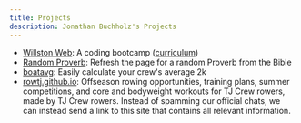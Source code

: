 ```yaml
---
title: Projects
description: Jonathan Buchholz's Projects
---
```


- [Willston Web](https://willston.org): A coding bootcamp ([curriculum](https://willston.org/curriculum))
- [Random Proverb](https://buchh.fun/proverb): Refresh the page for a random Proverb from the Bible
- [boatavg](https://buchh.fun/boatavg): Easily calculate your crew's average 2k
- [rowtj.github.io](https://rowtj.github.io): Offseason rowing opportunities,
  training plans, summer competitions, and core and bodyweight workouts for TJ
  Crew rowers, made by TJ Crew rowers. Instead of spamming our official chats,
  we can instead send a link to this site that contains all relevant
  information.
